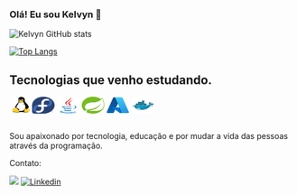 ### Olá! Eu sou Kelvyn 👋





![Kelvyn GitHub stats](https://github-readme-stats.vercel.app/api?username=MineiroDev&&theme=radical)

[![Top Langs](https://github-readme-stats.vercel.app/api/top-langs/?username=MineiroDev&&theme=radical)](https://github.com/KelvynJohnson/github-readme-stats)



## Tecnologias que venho estudando.

<div>
<img align="center" alt="Kelvyn-Linux" height="30" width="40" src="https://raw.githubusercontent.com/devicons/devicon/master/icons/linux/linux-original.svg"><img align="center" alt="Kelvyn-Fedora" height="30" width="40" src="https://raw.githubusercontent.com/devicons/devicon/master/icons/fedora/fedora-original.svg">
<img align="center" alt="Kelvyn-Java" height="30" width="40" src="https://raw.githubusercontent.com/devicons/devicon/master/icons/java/java-original.svg">
<img align="center" alt="Kelvyn-Spring" height="30" width="40" src="https://raw.githubusercontent.com/devicons/devicon/master/icons/spring/spring-original.svg">
 <img align="center" alt="Kelvyn-Azure" height="30" width="40" src="https://raw.githubusercontent.com/devicons/devicon/master/icons/azure/azure-original.svg">
<img align="center" alt="Kelvyn-Docker" height="30" width="40" src="https://raw.githubusercontent.com/devicons/devicon/master/icons/docker/docker-original.svg">
</div><br> 



Sou apaixonado por tecnologia, educação e por mudar a vida das pessoas através da programação.

Contato: 

<a href = "mailto:dev.kelvynjohnson@gmail.com"><img src="https://img.shields.io/badge/-Gmail-%23333?style=for-the-badge&logo=gmail&logoColor=white" target="_blank"></a>
 [![Linkedin](https://img.shields.io/badge/LinkedIn-0077B5?style=for-the-badge&logo=linkedin&logoColor=white)](https://www.linkedin.com/in/kelvyn-c%C3%A2ndido-528278173)
